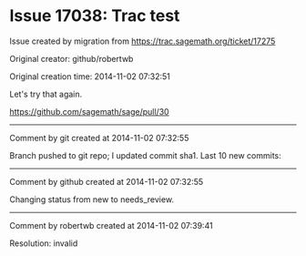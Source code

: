 # Issue 17038: Trac test

Issue created by migration from https://trac.sagemath.org/ticket/17275

Original creator: github/robertwb

Original creation time: 2014-11-02 07:32:51

Let's try that again.

https://github.com/sagemath/sage/pull/30


---

Comment by git created at 2014-11-02 07:32:55

Branch pushed to git repo; I updated commit sha1. Last 10 new commits:


---

Comment by github created at 2014-11-02 07:32:55

Changing status from new to needs_review.


---

Comment by robertwb created at 2014-11-02 07:39:41

Resolution: invalid
